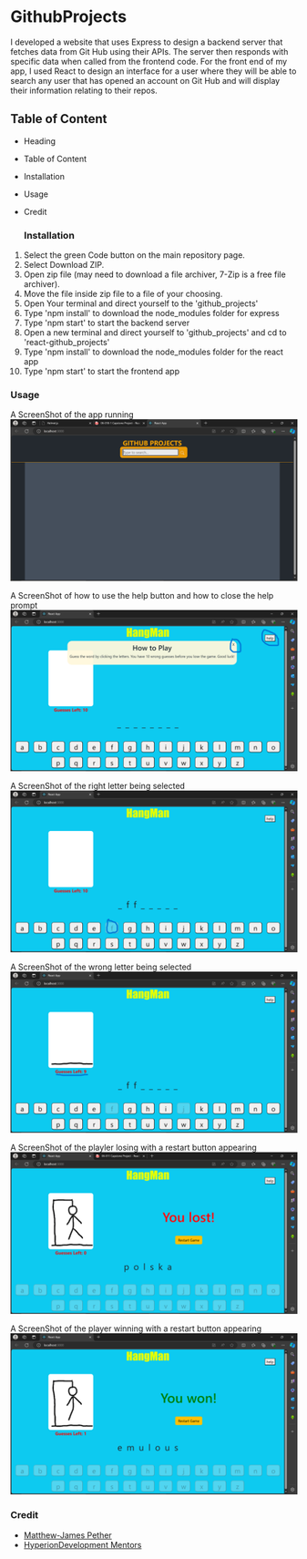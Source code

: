 # GithubProjects

I developed a website that uses Express to design a backend server that fetches data from Git Hub using their APIs. The server then responds with specific data when called from the frontend code. For the front end of my app, I used React to design an interface for a user where they will be able to search any user that has opened an account on Git Hub and will display their information relating to their repos.

## Table of Content
* Heading
* Table of Content
* Installation
* Usage
* Credit

  ### Installation
1. Select the green Code button on the main repository page.
1. Select Download ZIP.
1. Open zip file (may need to download a file archiver, 7-Zip is a free file archiver).
1. Move the file inside zip file to a file of your choosing.
1. Open Your terminal and direct yourself to the 'github_projects'
1. Type 'npm install' to download the node_modules folder for express
1. Type 'npm start' to start the backend server
1. Open a new terminal and direct yourself to 'github_projects' and cd to 'react-github_projects'
1. Type 'npm install' to download the node_modules folder for the react app
1. Type 'npm start' to start the frontend app

### Usage
A ScreenShot of the app running
![GithubProject-ScreenShots/Screenshot(1).png](https://github.com/Matthew-JamesPether/GithubProjects/blob/main/github_projects/GithubProject-ScreenShots/Screenshot%20(1).png)

A ScreenShot of how to use the help button and how to close the help prompt
![Hangman Screenshots/Screenshot(2).png](https://github.com/Matthew-JamesPether/Hangman/blob/main/react-hangman/Hangman%20Screenshots/Screenshot%20(2).png)

A ScreenShot of the right letter being selected
![Hangman Screenshots/Screenshot(3).png](https://github.com/Matthew-JamesPether/Hangman/blob/main/react-hangman/Hangman%20Screenshots/Screenshot%20(3).png)

A ScreenShot of the wrong letter being selected 
![Hangman Screenshots/Screenshot(4).png](https://github.com/Matthew-JamesPether/Hangman/blob/main/react-hangman/Hangman%20Screenshots/Screenshot%20(4).png)

A ScreenShot of the playler losing with a restart button appearing
![Hangman Screenshots/Screenshot(5).png](https://github.com/Matthew-JamesPether/Hangman/blob/main/react-hangman/Hangman%20Screenshots/Screenshot%20(5).png)

A ScreenShot of the player winning with a restart button appearing
![Hangman Screenshots/Screenshot(6).png](https://github.com/Matthew-JamesPether/Hangman/blob/main/react-hangman/Hangman%20Screenshots/Screenshot%20(6).png)

### Credit
* [Matthew-James Pether](https://www.linkedin.com/in/m-j-pether-150793301)
* [HyperionDevelopment Mentors](https://www.hyperiondev.com/)
